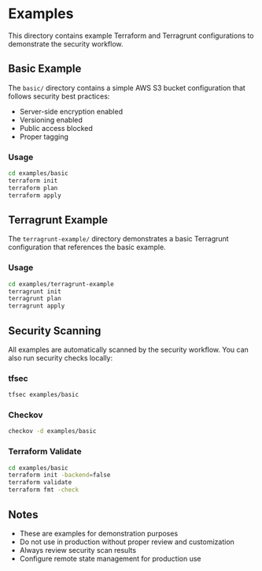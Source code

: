 # Examples

This directory contains example Terraform and Terragrunt configurations to demonstrate the security workflow.

## Basic Example

The `basic/` directory contains a simple AWS S3 bucket configuration that follows security best practices:

- Server-side encryption enabled
- Versioning enabled
- Public access blocked
- Proper tagging

### Usage

```bash
cd examples/basic
terraform init
terraform plan
terraform apply
```

## Terragrunt Example

The `terragrunt-example/` directory demonstrates a basic Terragrunt configuration that references the basic example.

### Usage

```bash
cd examples/terragrunt-example
terragrunt init
terragrunt plan
terragrunt apply
```

## Security Scanning

All examples are automatically scanned by the security workflow. You can also run security checks locally:

### tfsec
```bash
tfsec examples/basic
```

### Checkov
```bash
checkov -d examples/basic
```

### Terraform Validate
```bash
cd examples/basic
terraform init -backend=false
terraform validate
terraform fmt -check
```

## Notes

- These are examples for demonstration purposes
- Do not use in production without proper review and customization
- Always review security scan results
- Configure remote state management for production use
